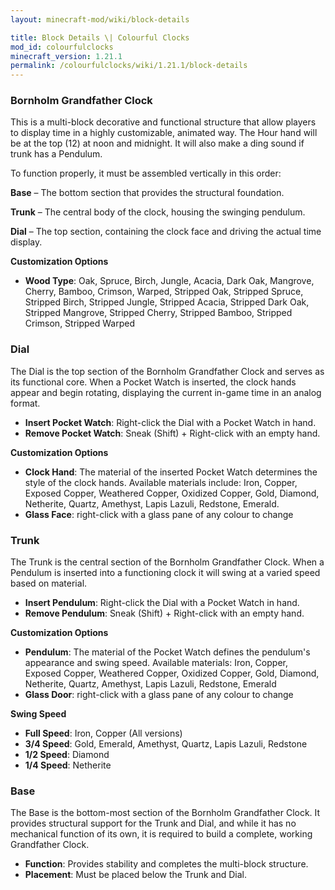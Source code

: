 ```yaml
---
layout: minecraft-mod/wiki/block-details

title: Block Details \| Colourful Clocks
mod_id: colourfulclocks
minecraft_version: 1.21.1
permalink: /colourfulclocks/wiki/1.21.1/block-details
---
```



### **Bornholm Grandfather Clock**

This is a multi-block decorative and functional structure that allow players to display time in a highly customizable, animated way. The Hour hand will be at the top (12) at noon and midnight. It will also make a ding sound if trunk has a Pendulum.

To function properly, it must be assembled vertically in this order:

**Base** – The bottom section that provides the structural foundation.

**Trunk** – The central body of the clock, housing the swinging pendulum.

**Dial** – The top section, containing the clock face and driving the actual time display.

**Customization Options**
- **Wood Type**: Oak, Spruce, Birch, Jungle, Acacia, Dark Oak, Mangrove, Cherry, Bamboo, Crimson, Warped, Stripped Oak, Stripped Spruce, Stripped Birch, Stripped Jungle, Stripped Acacia, Stripped Dark Oak, Stripped Mangrove, Stripped Cherry, Stripped Bamboo, Stripped Crimson, Stripped Warped

### Dial

The Dial is the top section of the Bornholm Grandfather Clock and serves as its functional core. When a Pocket Watch is inserted, the clock hands appear and begin rotating, displaying the current in-game time in an analog format.

- **Insert Pocket Watch**: Right-click the Dial with a Pocket Watch in hand.
- **Remove Pocket Watch**: Sneak (Shift) + Right-click with an empty hand.

**Customization Options**
- **Clock Hand**: The material of the inserted Pocket Watch determines the style of the clock hands. Available materials include:
Iron, Copper, Exposed Copper, Weathered Copper, Oxidized Copper, Gold, Diamond, Netherite, Quartz, Amethyst, Lapis Lazuli, Redstone, Emerald.
- **Glass Face**: right-click with a glass pane of any colour to change

### Trunk

The Trunk is the central section of the Bornholm Grandfather Clock. When a Pendulum is inserted into a functioning clock it will swing at a varied speed based on material.

- **Insert Pendulum**: Right-click the Dial with a Pocket Watch in hand.
- **Remove Pendulum**: Sneak (Shift) + Right-click with an empty hand.

**Customization Options**
- **Pendulum**: The material of the Pocket Watch defines the pendulum's appearance and swing speed. Available materials:
Iron, Copper, Exposed Copper, Weathered Copper, Oxidized Copper, Gold, Diamond, Netherite, Quartz, Amethyst, Lapis Lazuli, Redstone, Emerald
- **Glass Door**: right-click with a glass pane of any colour to change 

**Swing Speed**
- **Full Speed**: Iron, Copper (All versions)
- **3/4 Speed**: Gold, Emerald, Amethyst, Quartz, Lapis Lazuli, Redstone
- **1/2 Speed**: Diamond
- **1/4 Speed**: Netherite

### Base

The Base is the bottom-most section of the Bornholm Grandfather Clock. It provides structural support for the Trunk and Dial, and while it has no mechanical function of its own, it is required to build a complete, working Grandfather Clock.

- **Function**: Provides stability and completes the multi-block structure.
- **Placement**: Must be placed below the Trunk and Dial.